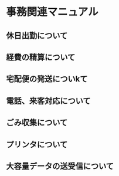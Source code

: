 # 事務関連マニュアル
## 休日出勤について
## 経費の精算について
## 宅配便の発送についkて
## 電話、来客対応について
## ごみ収集について
## プリンタについて
## 大容量データの送受信について
